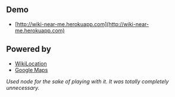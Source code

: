 ## Demo
* [http://wiki-near-me.herokuapp.com](http://wiki-near-me.herokuapp.com)

## Powered by
* [WikiLocation](http://wikilocation.org/)
* [Google Maps](https://developers.google.com/maps/documentation/javascript/reference)


*Used node for the sake of playing with it. It was totally completely unnecessary.*